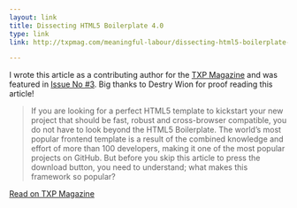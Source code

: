 ```yaml
---
layout: link
title: Dissecting HTML5 Boilerplate 4.0
type: link
link: http://txpmag.com/meaningful-labour/dissecting-html5-boilerplate-40

---
```

I wrote this article as a contributing author for the [TXP Magazine](http://txpmag.com/) and was featured in [Issue No #3](http://txpmag.com/issues/3). Big thanks to Destry Wion for proof reading this article!

> If you are looking for a perfect HTML5 template to kickstart your new project that should be fast, robust and cross-browser compatible, you do not have to look beyond the HTML5 Boilerplate. The world’s most popular frontend template is a result of the combined knowledge and effort of more than 100 developers, making it one of the most popular projects on GitHub. But before you skip this article to press the download button, you need to understand; what makes this framework so popular?

[Read on TXP Magazine](http://txpmag.com/meaningful-labour/dissecting-html5-boilerplate-40)
